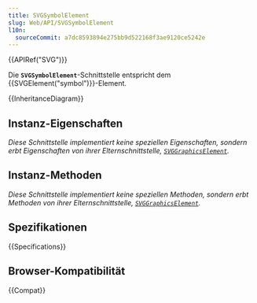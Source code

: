 ```yaml
---
title: SVGSymbolElement
slug: Web/API/SVGSymbolElement
l10n:
  sourceCommit: a7dc8593894e275bb9d522168f3ae9120ce5242e
---
```


{{APIRef("SVG")}}

Die **`SVGSymbolElement`**-Schnittstelle entspricht dem {{SVGElement("symbol")}}-Element.

{{InheritanceDiagram}}

## Instanz-Eigenschaften

_Diese Schnittstelle implementiert keine speziellen Eigenschaften, sondern erbt Eigenschaften von ihrer Elternschnittstelle, [`SVGGraphicsElement`](/de/docs/Web/API/SVGGraphicsElement)._

## Instanz-Methoden

_Diese Schnittstelle implementiert keine speziellen Methoden, sondern erbt Methoden von ihrer Elternschnittstelle, [`SVGGraphicsElement`](/de/docs/Web/API/SVGGraphicsElement)._

## Spezifikationen

{{Specifications}}

## Browser-Kompatibilität

{{Compat}}
